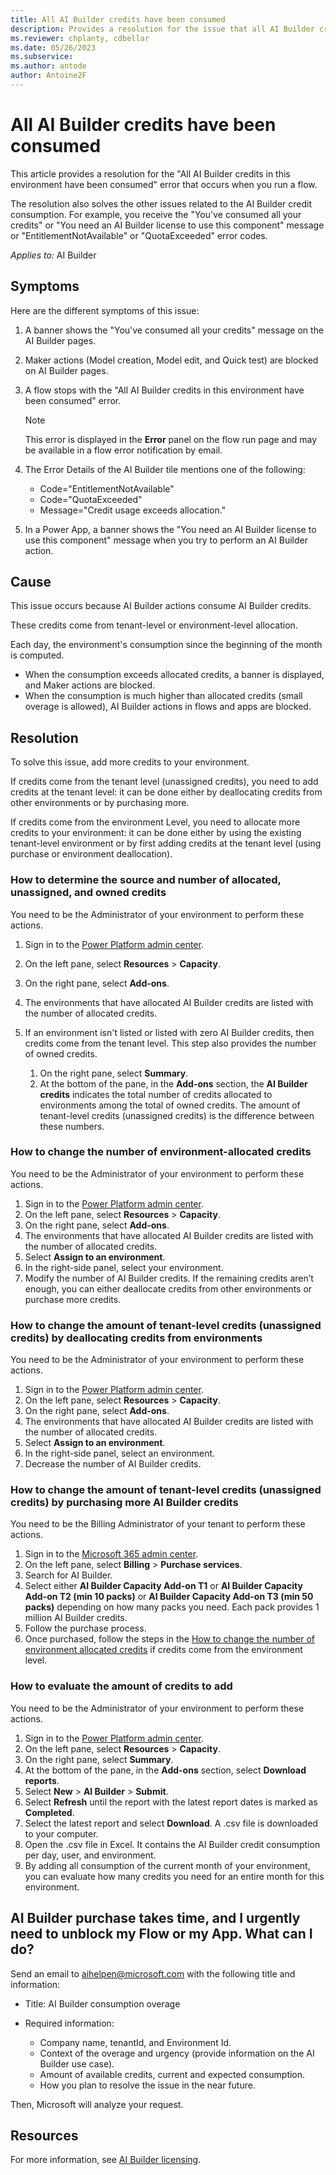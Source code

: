 ```yaml
---
title: All AI Builder credits have been consumed
description: Provides a resolution for the issue that all AI Builder credits have been consumed.
ms.reviewer: chplanty, cdbellar
ms.date: 05/26/2023
ms.subservice: 
ms.author: antode
author: Antoine2F
---
```

# All AI Builder credits have been consumed

This article provides a resolution for the "All AI Builder credits in this environment have been consumed" error that occurs when you run a flow.

The resolution also solves the other issues related to the AI Builder credit consumption. For example, you receive the "You've consumed all your credits" or "You need an AI Builder license to use this component" message or "EntitlementNotAvailable" or "QuotaExceeded" error codes.

_Applies to:_ AI Builder

## Symptoms

Here are the different symptoms of this issue:

1. A banner shows the "You've consumed all your credits" message on the AI Builder pages.
1. Maker actions (Model creation, Model edit, and Quick test) are blocked on AI Builder pages.

1. A flow stops with the "All AI Builder credits in this environment have been consumed" error.

   > [!NOTE]
   > This error is displayed in the **Error** panel on the flow run page and may be available in a flow error notification by email.

1. The Error Details of the AI Builder tile mentions one of the following:

   - Code="EntitlementNotAvailable"
   - Code="QuotaExceeded"
   - Message="Credit usage exceeds allocation."

1. In a Power App, a banner shows the "You need an AI Builder license to use this component" message when you try to perform an AI Builder action.

## Cause

This issue occurs because AI Builder actions consume AI Builder credits.  

These credits come from tenant-level or environment-level allocation.

Each day, the environment's consumption since the beginning of the month is computed.  

- When the consumption exceeds allocated credits, a banner is displayed, and Maker actions are blocked.
- When the consumption is much higher than allocated credits (small overage is allowed), AI Builder actions in flows and apps are blocked.

## Resolution

To solve this issue, add more credits to your environment.

If credits come from the tenant level (unassigned credits), you need to add credits at the tenant level: it can be done either by deallocating credits from other environments or by purchasing more.

If credits come from the environment Level, you need to allocate more credits to your environment: it can be done either by using the existing tenant-level environment or by first adding credits at the tenant level (using purchase or environment deallocation).

### How to determine the source and number of allocated, unassigned, and owned credits

You need to be the Administrator of your environment to perform these actions.

1. Sign in to the [Power Platform admin center](https://admin.powerplatform.microsoft.com).
1. On the left pane, select **Resources** > **Capacity**.
1. On the right pane, select **Add-ons**.
1. The environments that have allocated AI Builder credits are listed with the number of allocated credits.
1. If an environment isn't listed or listed with zero AI Builder credits, then credits come from the tenant level. This step also provides the number of owned credits.

    1. On the right pane, select **Summary**.
    1. At the bottom of the pane, in the **Add-ons** section, the **AI Builder credits** indicates the total number of credits allocated to environments among the total of owned credits. The amount of tenant-level credits (unassigned credits) is the difference between these numbers.

### How to change the number of environment-allocated credits

You need to be the Administrator of your environment to perform these actions.

1. Sign in to the [Power Platform admin center](https://admin.powerplatform.microsoft.com).
1. On the left pane, select **Resources** > **Capacity**.
1. On the right pane, select **Add-ons**.
1. The environments that have allocated AI Builder credits are listed with the number of allocated credits.
1. Select **Assign to an environment**.
1. In the right-side panel, select your environment.
1. Modify the number of AI Builder credits. If the remaining credits aren’t enough, you can either deallocate credits from other environments or purchase more credits.

### How to change the amount of tenant-level credits (unassigned credits) by deallocating credits from environments

You need to be the Administrator of your environment to perform these actions.

1. Sign in to the [Power Platform admin center](https://admin.powerplatform.microsoft.com).
1. On the left pane, select **Resources** > **Capacity**.
1. On the right pane, select **Add-ons**.
1. The environments that have allocated AI Builder credits are listed with the number of allocated credits.
1. Select **Assign to an environment**.
1. In the right-side panel, select an environment.
1. Decrease the number of AI Builder credits.

### How to change the amount of tenant-level credits (unassigned credits) by purchasing more AI Builder credits

You need to be the Billing Administrator of your tenant to perform these actions.

1. Sign in to the [Microsoft 365 admin center](https://admin.microsoft.com/).
1. On the left pane, select **Billing** > **Purchase services**.
1. Search for AI Builder.
1. Select either **AI Builder Capacity Add-on T1** or **AI Builder Capacity Add-on T2 (min 10 packs)** or **AI Builder Capacity Add-on T3 (min 50 packs)** depending on how many packs you need. Each pack provides 1 million AI Builder credits.
1. Follow the purchase process.
1. Once purchased, follow the steps in the [How to change the number of environment allocated credits](#how-to-change-the-number-of-environment-allocated-credits) if credits come from the environment level.

### How to evaluate the amount of credits to add

You need to be the Administrator of your environment to perform these actions.

1. Sign in to the [Power Platform admin center](https://admin.powerplatform.microsoft.com).
1. On the left pane, select **Resources** > **Capacity**.
1. On the right pane, select **Summary**.
1. At the bottom of the pane, in the **Add-ons** section, select **Download reports**.
1. Select **New** > **AI Builder** > **Submit**.
1. Select **Refresh** until the report with the latest report dates is marked as **Completed**.
1. Select the latest report and select **Download**. A .csv file is downloaded to your computer.
1. Open the .csv file in Excel. It contains the AI Builder credit consumption per day, user, and environment.
1. By adding all consumption of the current month of your environment, you can evaluate how many credits you need for an entire month for this environment.

## AI Builder purchase takes time, and I urgently need to unblock my Flow or my App. What can I do?

Send an email to aihelpen@microsoft.com with the following title and information:

- Title: AI Builder consumption overage

- Required information: 

  - Company name, tenantId, and Environment Id.
  - Context of the overage and urgency (provide information on the AI Builder use case).
  - Amount of available credits, current and expected consumption.
  - How you plan to resolve the issue in the near future.

Then, Microsoft will analyze your request.

## Resources

For more information, see [AI Builder licensing](/ai-builder/administer-licensing).
